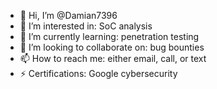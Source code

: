 - 👋 Hi, I’m @Damian7396
- 👀 I’m interested in: SoC analysis
- 🌱 I’m currently learning: penetration testing
- 💞️ I’m looking to collaborate on: bug bounties
- 📫 How to reach me: either email, call, or text 
- ⚡ Certifications: Google cybersecurity

<!---
I am a motivated security analyst seeking an entry-level cybersecurity position to apply my skills
in network security, security policy, and organizational risk management. 
--->
